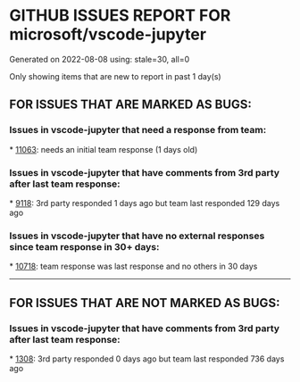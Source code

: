 
# GITHUB ISSUES REPORT FOR microsoft/vscode-jupyter


Generated on 2022-08-08 using: stale=30, all=0


Only showing items that are new to report in past 1 day(s)


## FOR ISSUES THAT ARE MARKED AS BUGS:


### Issues in vscode-jupyter that need a response from team:


\* [11063](https://github.com/microsoft/vscode-jupyter/issues/11063 "Parameters completion popup not wrapping line"): needs an initial team response (1 days old)

### Issues in vscode-jupyter that have comments from 3rd party after last team response:


\* [9118](https://github.com/microsoft/vscode-jupyter/issues/9118 "debug has stopped working for jupyter notebook"): 3rd party responded 1 days ago but team last responded 129 days ago

### Issues in vscode-jupyter that have no external responses since team response in 30+ days:


\* [10718](https://github.com/microsoft/vscode-jupyter/issues/10718 "vscode not picking up environment variables (when opened from terminal)"): team response was last response and no others in 30 days

---

## FOR ISSUES THAT ARE NOT MARKED AS BUGS:


### Issues in vscode-jupyter that have comments from 3rd party after last team response:


\* [1308](https://github.com/microsoft/vscode-jupyter/issues/1308 "Freeze and protect cell / skip execution"): 3rd party responded 0 days ago but team last responded 736 days ago
